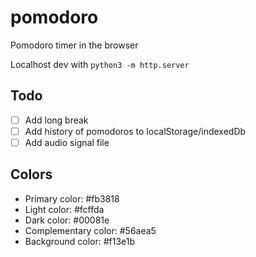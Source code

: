 # pomodoro
Pomodoro timer in the browser

Localhost dev with `python3 -m http.server`

## Todo
- [ ]  Add long break
- [ ]  Add history of pomodoros to localStorage/indexedDb
- [ ]  Add audio signal file

## Colors
- Primary color: #fb3818
- Light color: #fcffda
- Dark color: #00081e
- Complementary color: #56aea5
- Background color: #f13e1b
